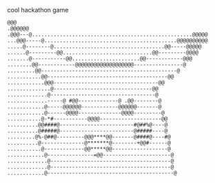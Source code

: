 cool hackathon game

`@@@                                                               
.@@@@@@                                                           
.@@@---@....................................................@@@@@
...@@@-----@...........................................@@@@@@@@@@ 
.....@--------@....................................@@-----@@@@@   
......@---------@@.............................@@---------@@@@    
.......@-----------@@......................@@------------@@@      
........@@------------@@@@@@@@@@@@@@@@@@@----------------@        
.........@@--------------------------------------------@          
...........@@---------------------------------------@@            
............@@@----------------------------------@@              
..............@--------------------------------@@                 
.............@----------------------------------@                 
.............-----@ #@@-------------@ .@@--------@                
............@-----@@@@@@------------@@@@@@-------@                
............@------@@@@--------------@@@@---------@               
...........@-*#-----------@@@@--------------------@@              
..........@@####@------------------------#@##%@----@              
..........@#####@------------------------@#####----@              
.........@%-@##@---------@@@****@@-------@####@----#@             
..........@--------------@*******@--------+@@#------@             
...........@-------------@@*****@@------------------@             
............@---------------=@@----------------------@            
.............@---------------------------------------@            
.............@---------------------------------------@            
............@-----------------------------------------@           `
